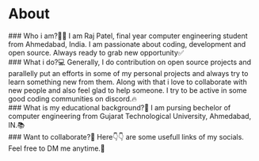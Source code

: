 # About

<div className="aboutInfo">
### Who i am?👨‍💼
I am Raj Patel, final year computer engineering student from Ahmedabad, India. I am passionate about coding, development and open source. Always ready to grab new opportunity✅
</div>

<div className="aboutInfo">
### What i do?💻
Generally, I do contribution on open source projects and parallelly put an efforts in some of my personal projects and always try to learn something new from them. Along with that i love to collaborate with new people and also feel glad to help someone. I try to be active in some good coding communities on discord.🔥
</div>

<div className="aboutInfo">
### What is my educational background?🏫
I am pursing bechelor of computer engineering from Gujarat Technological University, Ahmedabad, IN.📚
</div>

<div className="aboutInfo">
### Want to collaborate?🤝
Here👇👇 are some usefull links of my socials. Feel free to DM me anytime.🙂
</div>